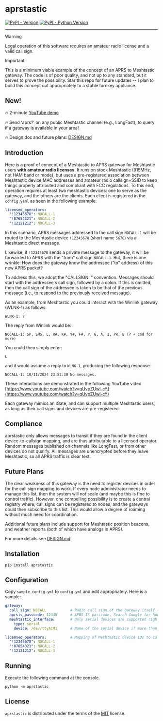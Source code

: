 # aprstastic

[![PyPI - Version](https://img.shields.io/pypi/v/aprstastic.svg)](https://pypi.org/project/aprstastic)
[![PyPI - Python Version](https://img.shields.io/pypi/pyversions/aprstastic.svg)](https://pypi.org/project/aprstastic)

-----

> [!WARNING]
> Legal operation of this software requires an amateur radio license and a valid call sign. 

> [!IMPORTANT]
> This is a minimum viable example of the concept of an APRS to Meshtastic gateway. The code is of poor quality, and not up to any standard, but it serves to prove the possibility. Star this repo for future updates -- I plan to build this concept out appropriately to a stable turnkey appliance.

## New!
:fire: 2-minute [YouTube demo](https://www.youtube.com/watch?v=qUvpZUwl-cY)

:fire: Send 'aprs?' on any public Meshtastic channel (e.g., LongFast), to query if a gateway is available in your area!

:fire: Design doc and future plans: [DESIGN.md](https://github.com/afourney/aprstastic/blob/main/DESIGN.md)

## Introduction
Here is a proof of concept of a Meshtastic to APRS gateway for Meshtastic users **with amateur radio licenses**. It runs on stock Meshtastic (915MHz, not HAM band or mode), but uses a pre-registered association between Meshtastic device MAC addresses and amateur radio callsign+SSID to keep things properly attributed and compliant with FCC regulations. To this end, operation requires at least two meshtastic devices: one to serve as the gateway, and the others are the clients. Each client is registered in the `config.yaml` as seen in the following example:

```yaml
licensed_operators:
  "!12345678": NOCALL-1
  "!87654321": NOCALL-2
  "!12121212": NOCALL-3
```

In this scenario, APRS messages addressed to the call sign `NOCALL-1` will be routed to the Meshtastic device `!12345678` (short name `5678`) via a Meshtastic direct message.

Likewise, if `!12345678` sends a private message to the gateway, it will be forwarded to APRS with the "from" call sign `NOCALL-1`. But, there is one wrinkle: How does the gateway know the addressee ("to" address) of this new APRS packet?

To address this, we adopt the "CALLSIGN: " convention. Messages should start with the addressee's call sign, followed by a colon. If this is omitted, then the call sign of the addressee is taken to be that of the previous message (i.e., to respond to the previously received message).

As an example, from Meshtastic you could interact with the Winlink gateway (WLNK-1) as follows:

```
WLNK-1: ?
```

The reply from Winlink would be:

```
NOCALL-1: SP, SMS, L, R#, K#, Y#, F#, P, G, A, I, PR, B (? + cmd for more)
```

You could then simply enter:

```
L
```

and it would assume a reply to `WLNK-1`, producing the following response:
   

```
NOCALL-1: 10/11/2024 23:52:30 No messages.
```

These interactions are demonstrated in the following YouTube video [https://www.youtube.com/watch?v=qUvpZUwl-cY](https://www.youtube.com/watch?v=qUvpZUwl-cY)

Each gateway mimics an iGate, and can support multiple Meshtastic users, as long as their call signs and devices are pre-registered.

## Compliance
aprstastic only allows messages to transit if they are found in the client device-to-callsign mapping, and are thus attributable to a licensed operator. Random messages published on channels like LongFast, or from other devices do not qualify. All messages are unencrypted before they leave Meshtastic, so all APRS traffic is clear text.


## Future Plans
The clear weakness of this gateway is the need to register devices in order for the call sign mapping to work. If every node administrator needs to manage this list, then the system will not scale (and maybe this is fine to control traffic). However, one compelling possibility is to create a central registry where, call signs can be registered to nodes, and the gateways could then subscribe to this list. This would allow a degree of roaming without much need for coordination.

Additional future plans include support for Meshtastic position beacons, and weather reports (both of which have analogs in APRS).

For more details see [DESIGN.md](https://github.com/afourney/aprstastic/blob/main/DESIGN.md)


## Installation

```console
pip install aprstastic
```

## Configuration
Copy `sample_config.yml` to `config.yml` and edit appropriately. Here is a sample:

```yml
gateway:
  call_sign: N0CALL           # Radio call sign of the gateway itself (analogy, iGate's call sign) 
  aprsis_passcode: 12345      # APRS-IS passcode. Search Google for how to get this
  meshtastic_interface:       # Only serial devices are supported right now
    type: serial
    device: /dev/ttyACM1      # Name of the serial device if more than one

licensed_operators:           # Mapping of Meshtastic device IDs to call signs
  "!12345678": NOCALL-1
  "!87654321": NOCALL-2
  "!12121212": NOCALL-3

```

## Running 
Execute the following command at the console.

```shell
python -m aprstastic
```

## License

`aprstastic` is distributed under the terms of the [MIT](https://spdx.org/licenses/MIT.html) license.
